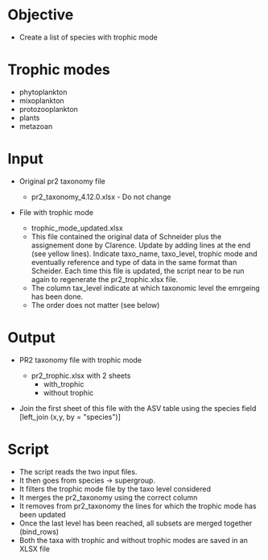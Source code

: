 # Objective
* Create a list of species with trophic mode

# Trophic modes
* phytoplankton
* mixoplankton
* protozooplankton
* plants
* metazoan

# Input

* Original pr2 taxonomy file
  * pr2_taxonomy_4.12.0.xlsx - Do not change

* File with trophic mode
  * trophic_mode_updated.xlsx
  * This file contained the original data of Schneider plus the assignement done by Clarence. Update by adding lines at the end (see yellow lines).  Indicate taxo_name, taxo_level, trophic mode and eventually reference and type of data in the same format than Scheider.  Each time this file is updated, the script near to be run again to regenerate the pr2_trophic.xlsx file.
  * The column tax_level indicate at which taxonomic level the emrgeing has been done.
  * The order does not matter (see below)


# Output
* PR2 taxonomy file with trophic mode
  * pr2_trophic.xlsx with 2 sheets
    * with_trophic
    * without trophic

* Join the first sheet of this file with the ASV table using the species field [left_join (x,y, by = "species")]

# Script
* The script reads the two input files.  
* It then goes from species -> supergroup. 
* It filters the trophic mode file by the taxo level considered
* It merges the pr2_taxonomy using the correct column
* It removes from pr2_taxonomy the lines for which the trophic mode has been updated
* Once the last level has been reached, all subsets are merged together (bind_rows)
* Both the taxa with trophic and without trophic modes are saved in an XLSX file

